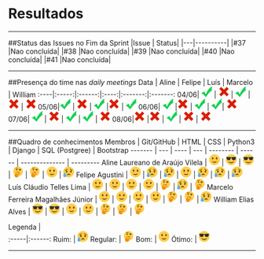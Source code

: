# Resultados

***

##Status das Issues no Fim da Sprint
|Issue 	| Status|
|---|----------|
|#37 |Nao concluída|
|#38 |Nao concluída|
|#39 |Nao concluída|
|#40 |Nao concluída|
|#41 |Nao concluída|


***

##Presença do time nas *daily meetings*
Data | Aline | Felipe | Luís | Marcelo | William
:----|:-----:|:------:|:----:|:-------:|:-------:
04/06| ![Presente](../../img/ok.png) | ![Faltou](../../img/x.png) | ![Presente](../../img/ok.png) | ![Faltou](../../img/x.png) | ![Faltou](../../img/x.png)
05/06|![Presente](../../img/ok.png)  | ![Faltou](../../img/x.png)  | ![Presente](../../img/ok.png) |![Faltou](../../img/x.png)   | ![Presente](../../img/ok.png)
06/06| ![Presente](../../img/ok.png) |![Faltou](../../img/x.png)   | ![Presente](../../img/ok.png) |  ![Presente](../../img/ok.png)| ![Faltou](../../img/x.png) 
07/06| ![Presente](../../img/ok.png) | ![Faltou](../../img/x.png)  | ![Presente](../../img/ok.png) | ![Presente](../../img/ok.png) | ![Faltou](../../img/x.png) 
08/06|![Faltou](../../img/x.png)   |![Faltou](../../img/x.png)   | ![Presente](../../img/ok.png) | ![Faltou](../../img/x.png)  | ![Faltou](../../img/x.png) 

***

##Quadro de conhecimentos
Membros | Git/GitHub | HTML | CSS | Python3 | Django | SQL (Postgree) | Bootstrap
------- | --- | ---- | --- | -------- | ------ | -------------- | ---------
Aline Laureano de Araújo Vilela   | ![Bom](../../img/happy.png) | ![Ótimo](../../img/cool.png) | ![Ótimo](../../img/cool.png) | ![Regular](../../img/thinking.png) | ![Regular](../../img/thinking.png) | ![Bom](../../img/happy.png) | ![Ruim](../../img/sad.png)
Felipe Agustini | ![Bom](../../img/happy.png) | ![Ruim](../../img/sad.png)  | ![Ruim](../../img/sad.png) | ![Bom](../../img/happy.png) | ![Ruim](../../img/sad.png) | ![Ruim](../../img/sad.png) | ![Ruim](../../img/sad.png)
Luís Cláudio Telles Lima | ![Bom](../../img/happy.png) | ![Bom](../../img/happy.png)  | ![Bom](../../img/happy.png)  | ![Bom](../../img/happy.png) | ![Regular](../../img/thinking.png) | ![Ruim](../../img/sad.png) | ![Regular](../../img/thinking.png)
Marcelo Ferreira Magalhães Júnior | ![Bom](../../img/happy.png)  | ![Bom](../../img/happy.png)  | ![Bom](../../img/happy.png)  | ![Bom](../../img/happy.png)  | ![Regular](../../img/thinking.png) | ![Regular](../../img/thinking.png) | ![Ruim](../../img/sad.png)
William Elias Alves | ![Ótimo](../../img/cool.png) | ![Ótimo](../../img/cool.png) | ![Bom](../../img/happy.png) | ![Bom](../../img/happy.png)  | ![Regular](../../img/thinking.png) | ![Regular](../../img/thinking.png) | ![Regular](../../img/thinking.png)

Legenda |  
:-----|:------:
 Ruim: | ![Ruim](../../img/sad.png)
 Regular: | ![Regular](../../img/thinking.png) 
 Bom: | ![Bom](../../img/happy.png)
 Ótimo: | ![Ótimo](../../img/cool.png)


***


